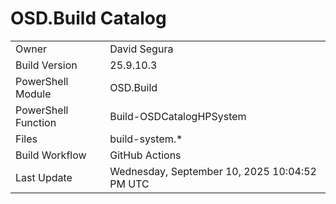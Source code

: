 ﻿# OSD.Build Catalog

| | |
|-|-|
| Owner | David Segura |
| Build Version | 25.9.10.3 |
| PowerShell Module | OSD.Build |
| PowerShell Function | Build-OSDCatalogHPSystem |
| Files | build-system.* |
| Build Workflow | GitHub Actions |
| Last Update | Wednesday, September 10, 2025 10:04:52 PM UTC |
